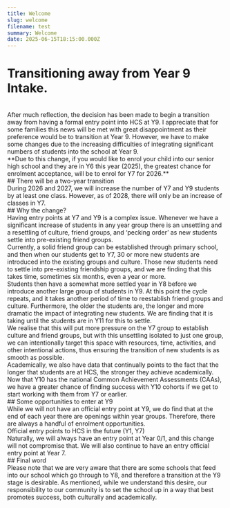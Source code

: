 ```yaml
---
title: Welcome
slug: welcome
filename: test
summary: Welcome
date: 2025-06-15T18:15:00.000Z
---
```


# Transitioning away from Year 9 Intake.  
<br/>
After much reflection, the decision has been made to begin a transition away from having a formal entry point into HCS at Y9.  I appreciate that for some families this news will be met with great disappointment as their preference would be to transition at Year 9.  However, we have to make some changes due to the increasing difficulties of integrating significant numbers of students into the school at Year 9.  
<br/>
**Due to this change, if you would like to enrol your child into our senior high school and they are in Y6 this year (2025), the greatest chance for enrolment acceptance, will be to enrol for Y7 for 2026.**
<br/>
## There will be a two-year transition
<br/>
During 2026 and 2027, we will increase the number of Y7 and Y9 students by at least one class. However, as of 2028, there will only be an increase of classes in Y7.
<br/>
## Why the change?
<br/>
Having entry points at Y7 and Y9 is a complex issue.  Whenever we have a significant increase of students in any year group there is an unsettling and a resettling of culture, friend groups, and ‘pecking order’ as new students settle into pre-existing friend groups.
<br/>
Currently, a solid friend group can be established through primary school, and then when our students get to Y7, 30 or more new students are introduced into the existing groups and culture.  Those new students need to settle into pre-existing friendship groups, and we are finding that this takes time, sometimes six months, even a year or more.
<br/>
Students then have a somewhat more settled year in Y8 before we introduce another large group of students in Y9.  At this point the cycle repeats, and it takes another period of time to reestablish friend groups and culture.  Furthermore, the older the students are, the longer and more dramatic the impact of integrating new students.  We are finding that it is taking until the students are in Y11 for this to settle.
<br/>
We realise that this will put more pressure on the Y7 group to establish culture and friend groups, but with this unsettling isolated to just one group, we can intentionally target this space with resources, time, activities, and other intentional actions, thus ensuring the transition of new students is as smooth as possible.
<br/>
Academically, we also have data that continually points to the fact that the longer that students are at HCS, the stronger they achieve academically.  Now that Y10 has the national Common Achievement Assessments (CAAs), we have a greater chance of finding success with Y10 cohorts if we get to start working with them from Y7 or earlier.
<br/>
## Some opportunities to enter at Y9
<br/>
While we will not have an official entry point at Y9, we do find that at the end of each year there are openings within year groups. Therefore, there are always a handful of enrolment opportunities.
<br/>
Official entry points to HCS in the future (Y1, Y7)
<br/>
Naturally, we will always have an entry point at Year 0/1,  and this change will not compromise that.  We will also continue to have an entry official entry point at Year 7.
<br/>
## Final word
<br/>
Please note that we are very aware that there are some schools that feed into our school which go through to Y8, and therefore a transition at the Y9 stage is desirable.  As mentioned, while we understand this desire, our responsibility to our community is to set the school up in a way that best promotes success, both culturally and academically.
<br/>
